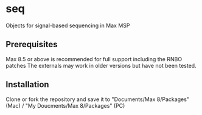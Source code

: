 # seq
Objects for signal-based sequencing in Max MSP

## Prerequisites
Max 8.5 or above is recommended for full support including the RNBO patches The externals may work in older versions but have not been tested.

## Installation
Clone or fork the repository and save it to "Documents/Max 8/Packages" (Mac) / "My Doucments/Max 8/Packages" (PC)


